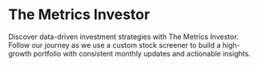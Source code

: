 # The Metrics Investor

Discover data-driven investment strategies with The Metrics Investor. Follow our journey as we use a custom stock screener to build a high-growth portfolio with consistent monthly updates and actionable insights.